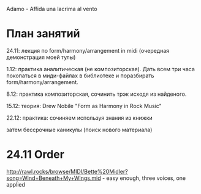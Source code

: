 

Adamo - Affida una lacrima al vento

# План занятий 

24.11: лекция по form/harmony/arrangement in midi (очередная демонстрация моей тулы)

1.12: практика аналитическая (не композиторская). Дать всем три часа покопаться в миди-файлах в библиотеке и поразбирать form/harmony/arrangement.

8.12: практика композиторская, сочинить трэк исходя из найденого.

15.12: теория: Drew Nobile "Form as Harmony in Rock Music"

22.12: практика: сочиняем используя знания из книжки

затем бессрочные каникулы (поиск нового материала)

# 24.11 Order

http://rawl.rocks/browse/MIDI/Bette%20Midler?song=Wind+Beneath+My+Wings.mid - easy enough, three voices, one applied

